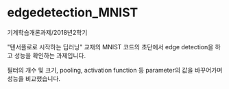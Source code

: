 # edgedetection_MNIST
기계학습개론과제/2018년2학기

"텐서플로로 시작하는 딥러닝" 교재의 MNIST 코드의 초단에서 edge detection을 하고 성능을 확인하는 과제입니다.

필터의 개수 및 크기, pooling, activation function 등 parameter의 값을 바꾸어가며 성능을 비교했습니다. 
